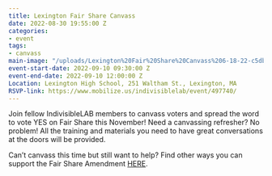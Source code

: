```yaml
---
title: Lexington Fair Share Canvass
date: 2022-08-30 19:55:00 Z
categories:
- event
tags:
- canvass
main-image: "/uploads/Lexington%20Fair%20Share%20Canvass%206-18-22-c5db1b.png"
event-start-date: 2022-09-10 09:30:00 Z
event-end-date: 2022-09-10 12:00:00 Z
Location: Lexington High School, 251 Waltham St., Lexington, MA
RSVP-link: https://www.mobilize.us/indivisiblelab/event/497740/
---
```


Join fellow IndivisibleLAB members to canvass voters and spread the word to vote YES on Fair Share this November! Need a canvassing refresher? No problem! All the training and materials you need to have great conversations at the doors will be provided.

Can’t canvass this time but still want to help? Find other ways you can support the Fair Share Amendment [HERE](https://indivisiblelab.org/action/2022/08/15/help-pass-the-fair-share-amendment.html).